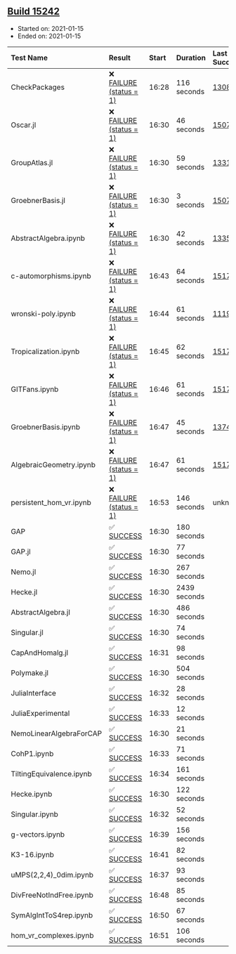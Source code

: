 ## [Build 15242](https://oscarci.mathematik.uni-kl.de/job/oscar/15242/)

* Started on: 2021-01-15
* Ended on: 2021-01-15

| Test Name    | Result | Start | Duration | Last Success | First Failure |
|:-------------|:-------|:------|:---------|:-------------|:--------------|
| CheckPackages | ❌ [FAILURE (status = 1)](https://oscarci.mathematik.uni-kl.de/job/oscar/15242/artifact/logs/build-15242/CheckPackages.log) | 16:28 | 116 seconds | [13085](https://oscarci.mathematik.uni-kl.de/job/oscar/13085/) | [13086](https://oscarci.mathematik.uni-kl.de/job/oscar/13086/) |
| Oscar.jl | ❌ [FAILURE (status = 1)](https://oscarci.mathematik.uni-kl.de/job/oscar/15242/artifact/logs/build-15242/Oscar.jl.log) | 16:30 | 46 seconds | [15079](https://oscarci.mathematik.uni-kl.de/job/oscar/15079/) | [15080](https://oscarci.mathematik.uni-kl.de/job/oscar/15080/) |
| GroupAtlas.jl | ❌ [FAILURE (status = 1)](https://oscarci.mathematik.uni-kl.de/job/oscar/15242/artifact/logs/build-15242/GroupAtlas.jl.log) | 16:30 | 59 seconds | [13311](https://oscarci.mathematik.uni-kl.de/job/oscar/13311/) | [13312](https://oscarci.mathematik.uni-kl.de/job/oscar/13312/) |
| GroebnerBasis.jl | ❌ [FAILURE (status = 1)](https://oscarci.mathematik.uni-kl.de/job/oscar/15242/artifact/logs/build-15242/GroebnerBasis.jl.log) | 16:30 | 3 seconds | [15079](https://oscarci.mathematik.uni-kl.de/job/oscar/15079/) | [15080](https://oscarci.mathematik.uni-kl.de/job/oscar/15080/) |
| AbstractAlgebra.ipynb | ❌ [FAILURE (status = 1)](https://oscarci.mathematik.uni-kl.de/job/oscar/15242/artifact/logs/build-15242/AbstractAlgebra.ipynb.log) | 16:30 | 42 seconds | [13355](https://oscarci.mathematik.uni-kl.de/job/oscar/13355/) | [13356](https://oscarci.mathematik.uni-kl.de/job/oscar/13356/) |
| c-automorphisms.ipynb | ❌ [FAILURE (status = 1)](https://oscarci.mathematik.uni-kl.de/job/oscar/15242/artifact/logs/build-15242/c-automorphisms.ipynb.log) | 16:43 | 64 seconds | [15177](https://oscarci.mathematik.uni-kl.de/job/oscar/15177/) | [15180](https://oscarci.mathematik.uni-kl.de/job/oscar/15180/) |
| wronski-poly.ipynb | ❌ [FAILURE (status = 1)](https://oscarci.mathematik.uni-kl.de/job/oscar/15242/artifact/logs/build-15242/wronski-poly.ipynb.log) | 16:44 | 61 seconds | [11192](https://oscarci.mathematik.uni-kl.de/job/oscar/11192/) | [11193](https://oscarci.mathematik.uni-kl.de/job/oscar/11193/) |
| Tropicalization.ipynb | ❌ [FAILURE (status = 1)](https://oscarci.mathematik.uni-kl.de/job/oscar/15242/artifact/logs/build-15242/Tropicalization.ipynb.log) | 16:45 | 62 seconds | [15176](https://oscarci.mathematik.uni-kl.de/job/oscar/15176/) | [15177](https://oscarci.mathematik.uni-kl.de/job/oscar/15177/) |
| GITFans.ipynb | ❌ [FAILURE (status = 1)](https://oscarci.mathematik.uni-kl.de/job/oscar/15242/artifact/logs/build-15242/GITFans.ipynb.log) | 16:46 | 61 seconds | [15177](https://oscarci.mathematik.uni-kl.de/job/oscar/15177/) | [15180](https://oscarci.mathematik.uni-kl.de/job/oscar/15180/) |
| GroebnerBasis.ipynb | ❌ [FAILURE (status = 1)](https://oscarci.mathematik.uni-kl.de/job/oscar/15242/artifact/logs/build-15242/GroebnerBasis.ipynb.log) | 16:47 | 45 seconds | [13748](https://oscarci.mathematik.uni-kl.de/job/oscar/13748/) | [13749](https://oscarci.mathematik.uni-kl.de/job/oscar/13749/) |
| AlgebraicGeometry.ipynb | ❌ [FAILURE (status = 1)](https://oscarci.mathematik.uni-kl.de/job/oscar/15242/artifact/logs/build-15242/AlgebraicGeometry.ipynb.log) | 16:47 | 61 seconds | [15177](https://oscarci.mathematik.uni-kl.de/job/oscar/15177/) | [15180](https://oscarci.mathematik.uni-kl.de/job/oscar/15180/) |
| persistent_hom_vr.ipynb | ❌ [FAILURE (status = 1)](https://oscarci.mathematik.uni-kl.de/job/oscar/15242/artifact/logs/build-15242/persistent_hom_vr.ipynb.log) | 16:53 | 146 seconds | unknown | unknown |
| GAP | ✅ [SUCCESS](https://oscarci.mathematik.uni-kl.de/job/oscar/15242/artifact/logs/build-15242/GAP.log) | 16:30 | 180 seconds |  |  |
| GAP.jl | ✅ [SUCCESS](https://oscarci.mathematik.uni-kl.de/job/oscar/15242/artifact/logs/build-15242/GAP.jl.log) | 16:30 | 77 seconds |  |  |
| Nemo.jl | ✅ [SUCCESS](https://oscarci.mathematik.uni-kl.de/job/oscar/15242/artifact/logs/build-15242/Nemo.jl.log) | 16:30 | 267 seconds |  |  |
| Hecke.jl | ✅ [SUCCESS](https://oscarci.mathematik.uni-kl.de/job/oscar/15242/artifact/logs/build-15242/Hecke.jl.log) | 16:30 | 2439 seconds |  |  |
| AbstractAlgebra.jl | ✅ [SUCCESS](https://oscarci.mathematik.uni-kl.de/job/oscar/15242/artifact/logs/build-15242/AbstractAlgebra.jl.log) | 16:30 | 486 seconds |  |  |
| Singular.jl | ✅ [SUCCESS](https://oscarci.mathematik.uni-kl.de/job/oscar/15242/artifact/logs/build-15242/Singular.jl.log) | 16:30 | 74 seconds |  |  |
| CapAndHomalg.jl | ✅ [SUCCESS](https://oscarci.mathematik.uni-kl.de/job/oscar/15242/artifact/logs/build-15242/CapAndHomalg.jl.log) | 16:31 | 98 seconds |  |  |
| Polymake.jl | ✅ [SUCCESS](https://oscarci.mathematik.uni-kl.de/job/oscar/15242/artifact/logs/build-15242/Polymake.jl.log) | 16:30 | 504 seconds |  |  |
| JuliaInterface | ✅ [SUCCESS](https://oscarci.mathematik.uni-kl.de/job/oscar/15242/artifact/logs/build-15242/JuliaInterface.log) | 16:32 | 28 seconds |  |  |
| JuliaExperimental | ✅ [SUCCESS](https://oscarci.mathematik.uni-kl.de/job/oscar/15242/artifact/logs/build-15242/JuliaExperimental.log) | 16:33 | 12 seconds |  |  |
| NemoLinearAlgebraForCAP | ✅ [SUCCESS](https://oscarci.mathematik.uni-kl.de/job/oscar/15242/artifact/logs/build-15242/NemoLinearAlgebraForCAP.log) | 16:30 | 21 seconds |  |  |
| CohP1.ipynb | ✅ [SUCCESS](https://oscarci.mathematik.uni-kl.de/job/oscar/15242/artifact/logs/build-15242/CohP1.ipynb.log) | 16:33 | 71 seconds |  |  |
| TiltingEquivalence.ipynb | ✅ [SUCCESS](https://oscarci.mathematik.uni-kl.de/job/oscar/15242/artifact/logs/build-15242/TiltingEquivalence.ipynb.log) | 16:34 | 161 seconds |  |  |
| Hecke.ipynb | ✅ [SUCCESS](https://oscarci.mathematik.uni-kl.de/job/oscar/15242/artifact/logs/build-15242/Hecke.ipynb.log) | 16:30 | 122 seconds |  |  |
| Singular.ipynb | ✅ [SUCCESS](https://oscarci.mathematik.uni-kl.de/job/oscar/15242/artifact/logs/build-15242/Singular.ipynb.log) | 16:32 | 52 seconds |  |  |
| g-vectors.ipynb | ✅ [SUCCESS](https://oscarci.mathematik.uni-kl.de/job/oscar/15242/artifact/logs/build-15242/g-vectors.ipynb.log) | 16:39 | 156 seconds |  |  |
| K3-16.ipynb | ✅ [SUCCESS](https://oscarci.mathematik.uni-kl.de/job/oscar/15242/artifact/logs/build-15242/K3-16.ipynb.log) | 16:41 | 82 seconds |  |  |
| uMPS(2,2,4)_0dim.ipynb | ✅ [SUCCESS](https://oscarci.mathematik.uni-kl.de/job/oscar/15242/artifact/logs/build-15242/uMPS-2-2-4-_0dim.ipynb.log) | 16:37 | 93 seconds |  |  |
| DivFreeNotIndFree.ipynb | ✅ [SUCCESS](https://oscarci.mathematik.uni-kl.de/job/oscar/15242/artifact/logs/build-15242/DivFreeNotIndFree.ipynb.log) | 16:48 | 85 seconds |  |  |
| SymAlgIntToS4rep.ipynb | ✅ [SUCCESS](https://oscarci.mathematik.uni-kl.de/job/oscar/15242/artifact/logs/build-15242/SymAlgIntToS4rep.ipynb.log) | 16:50 | 67 seconds |  |  |
| hom_vr_complexes.ipynb | ✅ [SUCCESS](https://oscarci.mathematik.uni-kl.de/job/oscar/15242/artifact/logs/build-15242/hom_vr_complexes.ipynb.log) | 16:51 | 106 seconds |  |  |
